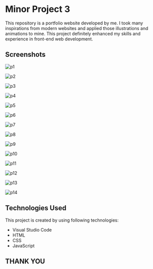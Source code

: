 # Minor Project 3
This repository is a portfolio website developed by me. I took many inspirations from modern websites and applied those illustrations and animations to mine. This project definitely enhanced my skills and experience in front-end web development.



## Screenshots
![p1](https://github.com/prathamsingh19/Minor_Project_3/assets/168055736/a1130dd9-6389-45f4-b3ab-7ef4bce9d371)

![p2](https://github.com/prathamsingh19/Minor_Project_3/assets/168055736/5671613f-c611-4a82-93f2-9ee533367043)

![p3](https://github.com/prathamsingh19/Minor_Project_3/assets/168055736/0f6a58df-9ca9-4345-a217-665c832954eb)

![p4](https://github.com/prathamsingh19/Minor_Project_3/assets/168055736/b91c365a-79d9-44c2-9d1f-d984bdfd644a)

![p5](https://github.com/prathamsingh19/Minor_Project_3/assets/168055736/ecda9378-3e09-4751-a844-b540c3a7b5ed)

![p6](https://github.com/prathamsingh19/Minor_Project_3/assets/168055736/e6d45981-419c-437a-8219-9b634784c56e)

![p7](https://github.com/prathamsingh19/Minor_Project_3/assets/168055736/404db531-5ba8-40ae-8663-a76248e9a832)

![p8](https://github.com/prathamsingh19/Minor_Project_3/assets/168055736/1ea27141-b240-40af-a0a0-8a00e7603609)

![p9](https://github.com/prathamsingh19/Minor_Project_3/assets/168055736/42c68f4f-ae9b-4533-a9d7-cc30731f7b62)

![p10](https://github.com/prathamsingh19/Minor_Project_3/assets/168055736/c664a7e9-56f2-4a7e-ba0b-89a26f554ab7)

![p11](https://github.com/prathamsingh19/Minor_Project_3/assets/168055736/087db1be-5e18-43dc-a3a8-e880c4e55da7)

![p12](https://github.com/prathamsingh19/Minor_Project_3/assets/168055736/56251cf2-150e-453e-84f2-2e06487667d1)

![p13](https://github.com/prathamsingh19/Minor_Project_3/assets/168055736/b8e7737a-da08-41f0-910e-37e925219ced)

![p14](https://github.com/prathamsingh19/Minor_Project_3/assets/168055736/5561445a-34a9-4889-8927-fcbb6be79be8)














## Technologies Used

This project is created by using following
technologies:

- Visual Studio Code
- HTML
- CSS
- JavaScript


## THANK YOU
